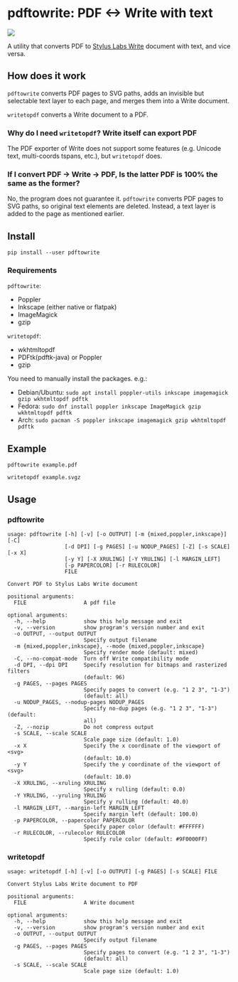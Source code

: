# pdftowrite: PDF <-> Write with text

![](pdftowrite.png)

A utility that converts PDF to [Stylus Labs Write](http://www.styluslabs.com/)
document with text, and vice versa.

## How does it work

`pdftowrite` converts PDF pages to SVG paths, adds an invisible but selectable
text layer to each page, and merges them into a Write document.

`writetopdf` converts a Write document to a PDF.

### Why do I need `writetopdf`? Write itself can export PDF

The PDF exporter of Write does not support some features (e.g. Unicode text,
multi-coords tspans, etc.), but `writetopdf` does.

### If I convert PDF -> Write -> PDF, Is the latter PDF is 100% the same as the former?

No, the program does not guarantee it. `pdftowrite` converts PDF pages to SVG
paths, so original text elements are deleted. Instead, a text layer is added to
the page as mentioned earlier.

## Install

```
pip install --user pdftowrite
```

### Requirements

`pdftowrite`:

 * Poppler
 * Inkscape (either native or flatpak)
 * ImageMagick
 * gzip

`writetopdf`:

 * wkhtmltopdf
 * PDFtk(pdftk-java) or Poppler
 * gzip

You need to manually install the packages. e.g.:

- Debian/Ubuntu: `sudo apt install poppler-utils inkscape imagemagick gzip wkhtmltopdf pdftk`
- Fedora: `sudo dnf install poppler inkscape ImageMagick gzip wkhtmltopdf pdftk`
- Arch: `sudo pacman -S poppler inkscape imagemagick gzip wkhtmltopdf pdftk`

## Example

```
pdftowrite example.pdf
```

```
writetopdf example.svgz
```

## Usage

### pdftowrite

```
usage: pdftowrite [-h] [-v] [-o OUTPUT] [-m {mixed,poppler,inkscape}] [-C]
                  [-d DPI] [-g PAGES] [-u NODUP_PAGES] [-Z] [-s SCALE] [-x X]
                  [-y Y] [-X XRULING] [-Y YRULING] [-l MARGIN_LEFT]
                  [-p PAPERCOLOR] [-r RULECOLOR]
                  FILE

Convert PDF to Stylus Labs Write document

positional arguments:
  FILE                  A pdf file

optional arguments:
  -h, --help            show this help message and exit
  -v, --version         show program's version number and exit
  -o OUTPUT, --output OUTPUT
                        Specify output filename
  -m {mixed,poppler,inkscape}, --mode {mixed,poppler,inkscape}
                        Specify render mode (default: mixed)
  -C, --no-compat-mode  Turn off Write compatibility mode
  -d DPI, --dpi DPI     Specify resolution for bitmaps and rasterized filters
                        (default: 96)
  -g PAGES, --pages PAGES
                        Specify pages to convert (e.g. "1 2 3", "1-3")
                        (default: all)
  -u NODUP_PAGES, --nodup-pages NODUP_PAGES
                        Specify no-dup pages (e.g. "1 2 3", "1-3") (default:
                        all)
  -Z, --nozip           Do not compress output
  -s SCALE, --scale SCALE
                        Scale page size (default: 1.0)
  -x X                  Specify the x coordinate of the viewport of <svg>
                        (default: 10.0)
  -y Y                  Specify the y coordinate of the viewport of <svg>
                        (default: 10.0)
  -X XRULING, --xruling XRULING
                        Specify x rulling (default: 0.0)
  -Y YRULING, --yruling YRULING
                        Specify y rulling (default: 40.0)
  -l MARGIN_LEFT, --margin-left MARGIN_LEFT
                        Specify margin left (default: 100.0)
  -p PAPERCOLOR, --papercolor PAPERCOLOR
                        Specify paper color (default: #FFFFFF)
  -r RULECOLOR, --rulecolor RULECOLOR
                        Specify rule color (default: #9F0000FF)
```

### writetopdf

```
usage: writetopdf [-h] [-v] [-o OUTPUT] [-g PAGES] [-s SCALE] FILE

Convert Stylus Labs Write document to PDF

positional arguments:
  FILE                  A Write document

optional arguments:
  -h, --help            show this help message and exit
  -v, --version         show program's version number and exit
  -o OUTPUT, --output OUTPUT
                        Specify output filename
  -g PAGES, --pages PAGES
                        Specify pages to convert (e.g. "1 2 3", "1-3")
                        (default: all)
  -s SCALE, --scale SCALE
                        Scale page size (default: 1.0)
```

